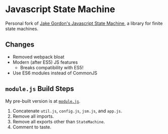 # Javascript State Machine
Personal fork of [Jake Gordon's Javascript State Machine](https://github.com/jakesgordon/javascript-state-machine/), a library for finite state machines.

## Changes
- Removed webpack bloat
- Modern (after ES5) JS features
	- Breaks compatibility with ES5!
- Use ES6 modules instead of CommonJS

## `module.js` Build Steps
My pre-built version is at [`module.js`](module.js).

1. Concatenate `util.js`, `config.js`, `jsm.js`, and `app.js`.
2. Remove all imports.
3. Remove all exports other than `StateMachine`.
4. Comment to taste.